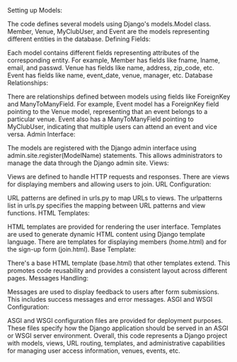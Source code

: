 
Setting up Models:

The code defines several models using Django's models.Model class.
Member, Venue, MyClubUser, and Event are the models representing different entities in the database.
Defining Fields:

Each model contains different fields representing attributes of the corresponding entity.
For example, Member has fields like fname, lname, email, and passwd.
Venue has fields like name, address, zip_code, etc.
Event has fields like name, event_date, venue, manager, etc.
Database Relationships:

There are relationships defined between models using fields like ForeignKey and ManyToManyField.
For example, Event model has a ForeignKey field pointing to the Venue model, representing that an event belongs to a particular venue.
Event also has a ManyToManyField pointing to MyClubUser, indicating that multiple users can attend an event and vice versa.
Admin Interface:

The models are registered with the Django admin interface using admin.site.register(ModelName) statements.
This allows administrators to manage the data through the Django admin site.
Views:

Views are defined to handle HTTP requests and responses.
There are views for displaying members and allowing users to join.
URL Configuration:

URL patterns are defined in urls.py to map URLs to views.
The urlpatterns list in urls.py specifies the mapping between URL patterns and view functions.
HTML Templates:

HTML templates are provided for rendering the user interface.
Templates are used to generate dynamic HTML content using Django template language.
There are templates for displaying members (home.html) and for the sign-up form (join.html).
Base Template:

There's a base HTML template (base.html) that other templates extend.
This promotes code reusability and provides a consistent layout across different pages.
Messages Handling:

Messages are used to display feedback to users after form submissions.
This includes success messages and error messages.
ASGI and WSGI Configuration:

ASGI and WSGI configuration files are provided for deployment purposes.
These files specify how the Django application should be served in an ASGI or WSGI server environment.
Overall, this code represents a Django project with models, views, URL routing, templates, and administrative capabilities for managing user access information, venues, events, etc.

